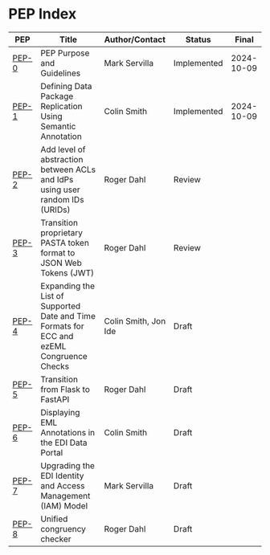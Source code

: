 # PEP Index

| PEP                    | Title                                                                                     | Author/Contact       | Status      | Final      |
|------------------------|-------------------------------------------------------------------------------------------|----------------------|-------------|------------|
| [PEP-0](peps/pep-0.md) | PEP Purpose and Guidelines                                                                | Mark Servilla        | Implemented | 2024-10-09 |
| [PEP-1](peps/pep-1.md) | Defining Data Package Replication Using Semantic Annotation                               | Colin Smith          | Implemented | 2024-10-09 |
| [PEP-2](peps/pep-2.md) | Add level of abstraction between ACLs and IdPs using user random IDs (URIDs)              | Roger Dahl           | Review      |            |
| [PEP-3](peps/pep-3.md) | Transition proprietary PASTA token format to JSON Web Tokens (JWT)                        | Roger Dahl           | Review      |            |
| [PEP-4](peps/pep-4.md) | Expanding the List of Supported Date and Time Formats for ECC and ezEML Congruence Checks | Colin Smith, Jon Ide | Draft       |            |
| [PEP-5](peps/pep-5.md) | Transition from Flask to FastAPI                                                          | Roger Dahl           | Draft       |            |
| [PEP-6](peps/pep-6.md) | Displaying EML Annotations in the EDI Data Portal                                         | Colin Smith          | Draft       |            |
| [PEP-7](peps/pep-7.md) | Upgrading the EDI Identity and Access Management (IAM) Model                              | Mark Servilla        | Draft       |            |
| [PEP-8](peps/pep-8.md) | Unified congruency checker                                                                | Roger Dahl           | Draft       |            |
